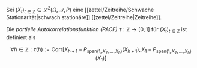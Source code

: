 Sei $(X_t)_{t \in \mathbb{Z}} \in \mathcal{L}^2(\Omega, \mathcal{A}, P)$ eine [[zettel/Zeitreihe/Schwache Stationarität|schwach stationäre]] [[zettel/Zeitreihe|Zeitreihe]].

Die *partielle Autokorrelationsfunktion (PACF)* $\tau : \mathbb{Z} \to [0, 1]$ für $(X_t)_{t \in \mathbb{Z}}$ ist definiert als

$$
	\forall h \in \mathbb{Z} : \tau(h) := \text{Corr}[X_{h+1} - P_{\text{span}(1, X_2, \dots, X_h)}(X_{h+1}), X_1 - P_{\text{span}(1, X_2, \dots, X_h)}(X_1)]
$$